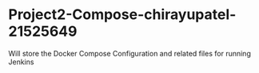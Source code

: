 # Project2-Compose-chirayupatel-21525649
Will store the Docker Compose Configuration and related files for running Jenkins
